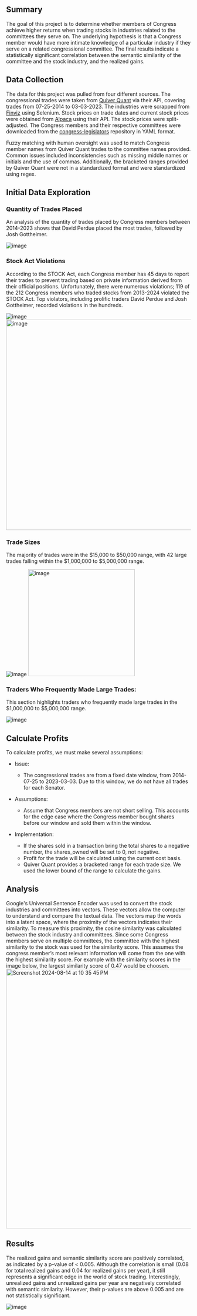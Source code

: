 ## Summary
The goal of this project is to determine whether members of Congress achieve higher returns when trading stocks in industries related to the committees they serve on. The underlying hypothesis is that a Congress member would have more intimate knowledge of a particular industry if they serve on a related congressional committee. The final results indicate a statistically significant correlation between the semantic similarity of the committee and the stock industry, and the realized gains.


## Data Collection
The data for this project was pulled from four different sources. The congressional trades were taken from [Quiver Quant](https://www.quiverquant.com/congresstrading/) via their API, covering trades from 07-25-2014 to 03-03-2023. The industries were scrapped from [Finviz](https://finviz.com) using Selenium. Stock prices on trade dates and current stock prices were obtained from [Alpaca](https://alpaca.markets) using their API. The stock prices were split-adjusted.  The Congress members and their respective committees were downloaded from the [congress-legislators](https://github.com/unitedstates/congress-legislators) repository in YAML format. 

Fuzzy matching with human oversight was used to match Congress member names from Quiver Quant trades to the committee names provided. Common issues included inconsistencies such as missing middle names or initials and the use of commas. Additionally, the bracketed ranges provided by Quiver Quant were not in a standardized format and were standardized using regex.

## Initial Data Exploration
### Quantity of Trades Placed
An analysis of the quantity of trades placed by Congress members between 2014-2023 shows that David Perdue placed the most trades, followed by Josh Gottheimer.

![image](https://github.com/user-attachments/assets/2224b3b9-caf6-4f01-b70c-799b229af436)


### Stock Act Violations
According to the STOCK Act, each Congress member has 45 days to report their trades to prevent trading based on private information derived from their official positions. Unfortunately, there were numerous violations; 119 of the 212 Congress members who traded stocks from 2013-2024 violated the STOCK Act. Top violators, including prolific traders David Perdue and Josh Gottheimer, recorded violations in the hundreds.

![image](https://github.com/user-attachments/assets/c4e642bb-6686-472e-8462-b290ecb0e0e4)
<img width="573" alt="image" src="https://github.com/user-attachments/assets/a13051b2-e1bc-46b0-98f2-a7d5124c7b55">


### Trade Sizes
The majority of trades were in the $15,000 to $50,000 range, with 42 large trades falling within the $1,000,000 to $5,000,000 range.

![image](https://github.com/user-attachments/assets/b1f5a493-e230-48a8-b09c-879862290045)
<img width="291" alt="image" src="https://github.com/user-attachments/assets/ef234072-5685-48aa-9d6b-fd726c46d5ee">


### Traders Who Frequently Made Large Trades:
This section highlights traders who frequently made large trades in the $1,000,000 to $5,000,000 range.

![image](https://github.com/user-attachments/assets/f11205ba-ee9d-4707-be2c-ad06d5491c49)


## Calculate Profits
To calculate profits, we must make several assumptions:

* Issue:
    - The congressional trades are from a fixed date window, from 2014-07-25 to 2023-03-03.  Due to this window, we do not have all trades for each Senator.


* Assumptions:
    - Assume that Congress members are not short selling. This accounts for the edge case where the Congress member bought shares before our window and sold them within the window.

* Implementation:
    - If the shares sold in a transaction bring the total shares to a negative number, the shares_owned will be set to 0, not negative.
    - Profit for the trade will be calculated using the current cost basis.
    - Quiver Quant provides a bracketed range for each trade size. We used the lower bound of the range to calculate the gains.


## Analysis
Google's Universal Sentence Encoder was used to convert the stock industries and committees into vectors. These vectors allow the computer to understand and compare the textual data. The vectors map the words into a latent space, where the proximity of the vectors indicates their similarity. To measure this proximity, the cosine similarity was calculated between the stock industry and committees. Since some Congress members serve on multiple committees, the committee with the highest similarity to the stock was used for the similarity score. This assumes the congress member’s most relevant information will come from the one with the highest similarity score. For example with the similarity scores in the image below, the largest similarity score of 0.47 would be choosen.
<img width="707" alt="Screenshot 2024-08-14 at 10 35 45 PM" src="https://github.com/user-attachments/assets/d81ddc1a-3820-4351-b9a9-6ddde24e3638">



## Results
The realized gains and semantic similarity score are positively correlated, as indicated by a p-value of < 0.005. Although the correlation is small (0.08 for total realized gains and 0.04 for realized gains per year), it still represents a significant edge in the world of stock trading. Interestingly, unrealized gains and unrealized gains per year are negatively correlated with semantic similarity. However, their p-values are above 0.005 and are not statistically significant.

![image](https://github.com/user-attachments/assets/be2ba7a6-4395-4d1f-9033-55025ec1da0c)


